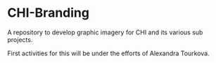 # CHI-Branding
A repository to develop graphic imagery for CHI and its various sub projects.  

First activities for this will be under the efforts of Alexandra Tourkova.  
